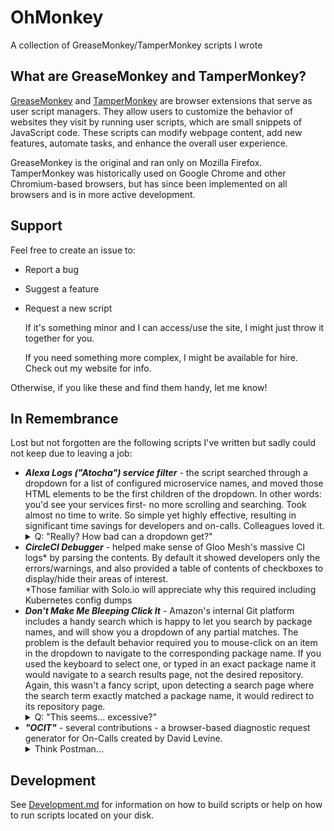 # OhMonkey
A collection of GreaseMonkey/TamperMonkey scripts I wrote

## What are GreaseMonkey and TamperMonkey?

[GreaseMonkey](https://addons.mozilla.org/en-US/firefox/addon/greasemonkey/) and [TamperMonkey](https://www.tampermonkey.net/) are browser extensions that serve as user script managers. They allow users to customize the behavior of websites they visit by running user scripts, which are small snippets of JavaScript code.  These scripts can modify webpage content, add new features, automate tasks, and enhance the overall user experience.

 GreaseMonkey is the original and ran only on Mozilla Firefox. TamperMonkey was historically used on Google Chrome and other Chromium-based browsers, but has since been implemented on all browsers and is in more active development.


## Support
Feel free to create an issue to:
* Report a bug
* Suggest a feature
* Request a new script

  If it's something minor and I can access/use the site, I might just throw it together for you.

  If you need something more complex, I might be available for hire. Check out my website for info.

Otherwise, if you like these and find them handy, let me know!


## In Remembrance
Lost but not forgotten are the following scripts I've written but sadly could not keep due to leaving a job:
* ***Alexa Logs ("Atocha") service filter*** - the script searched through a dropdown for a list of configured microservice names, and moved those HTML elements to be the first children of the dropdown. In other words: you'd see your services first- no more scrolling and searching. Took almost no time to write. So simple yet highly effective, resulting in significant time savings for developers and on-calls. Colleagues loved it.
  <details>
    <summary>Q: "Really? How bad can a dropdown get?"</summary>
    It's bad. We're talking a three or four-column dropdown with a huge scrollbar.</br>
    Alexa is a sophisticated ecosystem composed of so many microservices/teams/requirements it needs dedicated platform engineering teams to build tools we used in addition to the ones used by all Amazon SDEs.</br> 
    "Atocha" is a logs search engine built to help debug a failed request as it flowed through the many services and the filter provided a clearer signal ratio. <br>
    Over time, with the proliferation of Alexa products, the dropdown seemed to grow daily. Could be six columns by now.</br> 
    Even for us at Audible -at the start of the alphabet- much scrolling was required (we followed both "Alexa", any service that prefixed "Amazon", and this one team to name their service in ALL CAPS... 🙄)
  </details>
* ***CircleCI Debugger*** - helped make sense of Gloo Mesh's massive CI logs* by parsing the contents. By default it showed developers only the errors/warnings, and also provided a table of contents of checkboxes to display/hide their areas of interest.<br>
  *Those familiar with Solo.io will appreciate why this required including Kubernetes config dumps
* ***Don't Make Me Bleeping Click It*** - Amazon's internal Git platform includes a handy search which is happy to let you search by package names, and will show you a dropdown of any partial matches. The problem is the default behavior required you to mouse-click on an item in the dropdown to navigate to the corresponding package name. If you used the keyboard to select one, or typed in an exact package name it would navigate to a search results page, not the desired repository. Again, this wasn't a fancy script, upon detecting a search page where the search term exactly matched a package name, it would redirect to its repository page. 
  <details>
    <summary>Q: "This seems... excessive?"</summary>
      Making matters worse, Amazon's service framework has a neat tool that, when given a service name, will auto-generate the multiple source code repositories necessary for a new service. This include a basic service implementation, a model definition used later to auto-generate code for request&response data  structures in various programming languages, a config package, and a client package for your service's users (an auto-generated SDK for every service- how cool?). The result is each service has several repositories, all with the same prefix. So any search for your code's service yields 4-5 packages, only one of which is changed frequently.<br>
      As to "excessive", we're talking about a mere three-line script to solve a multiple-times-per-day annoyance. And because I'm old enough to know never to use a mouse to do a keyboard's job.
  </details>
* ***"OCIT"*** - several contributions - a browser-based diagnostic request generator for On-Calls created by David Levine.
  <details>
    <summary>Think Postman...</summary>
    ...but with an interface tailored for specific services. And which makes authenticated+authorized requests to services built on Amazon's internal service framework, not REST.
  </details>



## Development
See [Development.md](./DEVELOPMENT.md) for information on how to build scripts or help on how to run scripts located on your disk.
